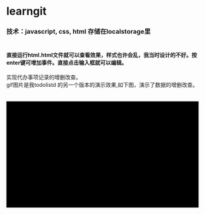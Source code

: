 # learngit<br>
### 技术：javascript, css, html 存储在localstorage里<br><br>
#### 直接运行html.html文件就可以查看效果，样式也许会乱，我当时设计的不好。按enter键可增加事件。直接点击输入框就可以编辑。
实现代办事项记录的增删改查。<br>
gif图片是我todolistd 的另一个版本的演示效果,如下图，演示了数据的增删改查。<br><br><br>
![](https://github.com/wuxudong2702/learngit/blob/master/todolist.gif)<br>

